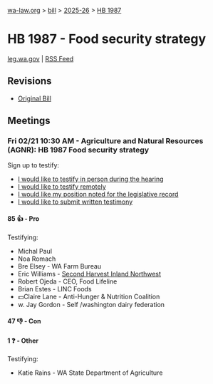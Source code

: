 [wa-law.org](/) > [bill](/bill/) > [2025-26](/bill/2025-26/) > [HB 1987](/bill/2025-26/hb/1987/)

# HB 1987 - Food security strategy
[leg.wa.gov](https://app.leg.wa.gov/billsummary?BillNumber=1987&Year=2025&Initiative=false) | [RSS Feed](./rss.xml)

## Revisions
* [Original Bill](1/)

## Meetings
### Fri 02/21 10:30 AM - Agriculture and Natural Resources (AGNR): HB 1987 Food security strategy
Sign up to testify:
* [I would like to testify in person during the hearing](https://app.leg.wa.gov/csi/Testifier/Add?chamber=House&mId=32820&aId=164602&caId=25999&tId=1)
* [I would like to testify remotely](https://app.leg.wa.gov/csi/Testifier/Add?chamber=House&mId=32820&aId=164602&caId=25999&tId=2)
* [I would like my position noted for the legislative record](https://app.leg.wa.gov/csi/Testifier/Add?chamber=House&mId=32820&aId=164602&caId=25999&tId=3)
* [I would like to submit written testimony](https://app.leg.wa.gov/csi/Testifier/Add?chamber=House&mId=32820&aId=164602&caId=25999&tId=4)

#### 85 👍 - Pro
Testifying:
* Michal Paul
* Noa Romach
* Bre Elsey - WA Farm Bureau
* Eric Williams - [Second Harvest Inland Northwest](/org/second_harvest_inland_northwest/)
* Robert Ojeda - CEO, Food Lifeline
* Brian Estes - LINC Foods
* 💵Claire Lane - Anti-Hunger & Nutrition Coalition
* w. Jay Gordon - Self /washington dairy federation

#### 47 👎 - Con

#### 1 ❓ - Other
Testifying:
* Katie Rains - WA State Department of Agriculture

